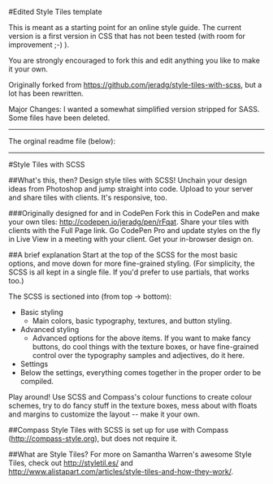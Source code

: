 #Edited Style Tiles template

This is meant as a starting point for an online style guide. The current version is a first version in CSS that has not been tested (with room for improvement ;-) ). 

You are strongly encouraged to fork this and edit anything you like to make it your own.

Originally forked from https://github.com/jeradg/style-tiles-with-scss, but a lot has been rewritten.

Major Changes:
I wanted a somewhat simplified version stripped for SASS. Some files have been deleted.

----

The orginal readme file (below):

-----

#Style Tiles with SCSS

##What's this, then?
Design style tiles with SCSS! Unchain your design ideas from Photoshop and jump straight into code. Upload to your server and share tiles with clients. It's responsive, too. 

###Originally designed for and in CodePen
Fork this in CodePen and make your own tiles: http://codepen.io/jeradg/pen/rFqat. Share your tiles with clients with the Full Page link. Go 
CodePen Pro and update styles on the fly in Live View in a meeting with your client. Get your in-browser design on.

##A brief explanation
Start at the top of the SCSS for the most basic options, and move down for more fine-grained styling. (For simplicity, the SCSS is all kept in a single file. If you'd prefer to use partials, that works too.)

The SCSS is sectioned into (from top -> bottom):
- Basic styling
  - Main colors, basic typography, textures, and button styling.
- Advanced styling
  - Advanced options for the above items. If you want to make fancy buttons, do cool things with the texture boxes, or have fine-grained control over the typography samples and adjectives, do it here.
- Settings
- Below the settings, everything comes together in the proper order to be compiled.

Play around! Use SCSS and Compass's colour functions to create colour schemes, try to do fancy stuff in the texture boxes, mess about with floats and margins to customize the layout -- make it your own.

##Compass
Style Tiles with SCSS is set up for use with Compass (http://compass-style.org), but does not require it.

##What are Style Tiles?
For more on Samantha Warren's awesome Style Tiles, check out http://styletil.es/ and http://www.alistapart.com/articles/style-tiles-and-how-they-work/.
